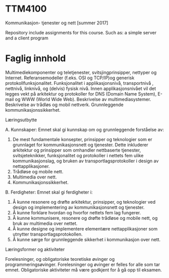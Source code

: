 # TTM4100
Kommunikasjon- tjenester og nett [summer 2017]

Repository include assignments for this course. Such as: a simple server and a client program

# Faglig innhold

Multimediekomponenter og teletjenester, svitsjingprinsipper, nettyper og Internet. Referansemodeller (f.eks. OSI og TCP/IP)og generisk protokollfunksjonalitet. Funksjonalitet i applikasjonsnivå, transportnivå , nettnivå, linknivå, og (delvis) fysisk nivå. Innen applikasjonsnivået vil det legges vekt på arkitektur og protokoller for DNS (Domain Name System), E-mail og WWW (World Wide Web). Beskrivelse av multimediasystemer. Beskrivelse av trådløs og mobil nettverk. Grunnleggende kommunikasjonssikkerhet.

Læringsutbytte

A. Kunnskaper: 
Emnet skal gi kunnskap om og grunnleggende forståelse av: 
1) De mest fundamentale konsepter, prinsipper og teknologier som er grunnlaget for kommunikasjonsnett og tjenester. Dette inkluderer arkitektur og prinsipper som omhandler nettbaserte tjenester, svitsjeteknikker, funksjonalitet og protokoller i nettets fem ulike kommunikasjonslag, og bruken av transportlagsprotokoller i design av nettapplikasjoner. 
2) Trådløse og mobile nett. 
3) Multimedia over nett. 
4) Kommunikasjonssikkerhet. 

B. Ferdigheter: 
Emnet skal gi ferdigheter i: 
1) Å kunne resonere og drøfte arkitektur, prinsipper, og teknologier ved design og implementering av kommunikasjonsnett og tjenester. 
2) Å kunne forklare hvordan og hvorfor nettets fem lag fungerer. 
3) Å kunne kommunisere, resonere og drøfte trådløse og mobile nett, og bruk av multimedia over nettet. 
4) Å kunne designe og implementere elementære nettapplikasjoner som utnytter transportlagsprotokollen. 
5) Å kunne sørge for grunnleggende sikkerhet i kommunikasjon over nett.

Læringsformer og aktiviteter

Forelesninger, og obligatoriske teoretiske øvinger og programmeringsøvinger. Forelesninger og øvinger er felles for alle som tar emnet. Obligatoriske aktiviteter må være godkjent for å gå opp til eksamen.
